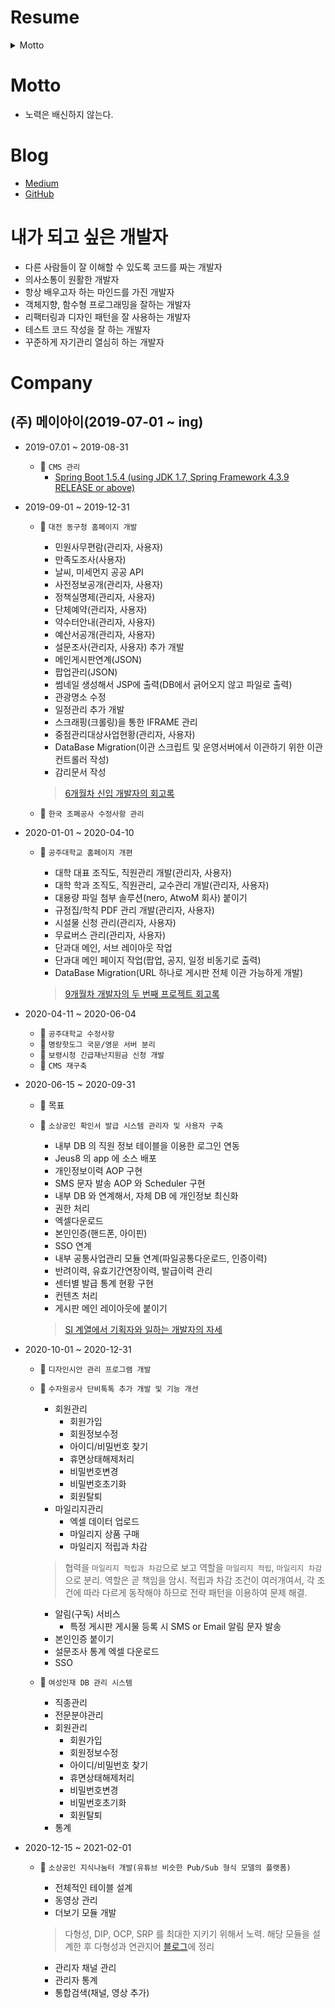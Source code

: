 # Resume

<details>
  <summary>Motto</summary>
  </br>
  <p>노력은 배신하지 않는다.</p>
</details>

# Motto

- 노력은 배신하지 않는다.

# Blog

- [Medium](https://medium.com/webeveloper)
- [GitHub](https://baekjungho.github.io/)

# 내가 되고 싶은 개발자

- 다른 사람들이 잘 이해할 수 있도록 코드를 짜는 개발자
- 의사소통이 원활한 개발자
- 항상 배우고자 하는 마인드를 가진 개발자
- 객체지향, 함수형 프로그래밍을 잘하는 개발자
- 리팩터링과 디자인 패턴을 잘 사용하는 개발자
- 테스트 코드 작성을 잘 하는 개발자
- 꾸준하게 자기관리 열심히 하는 개발자

# Company

## (주) 메이아이(2019-07-01 ~ ing)

- 2019-07.01 ~ 2019-08-31
  - 👊 `CMS 관리`
    - [Spring Boot 1.5.4 (using JDK 1.7, Spring Framework 4.3.9 RELEASE or above)](https://docs.spring.io/spring-boot/docs/1.5.4.RELEASE/reference/htmlsingle/)
  
- 2019-09-01 ~ 2019-12-31
  - 👊 `대전 동구청 홈페이지 개발`
    - 민원사무편람(관리자, 사용자)
    - 만족도조사(사용자)
    - 날씨, 미세먼지 공공 API
    - 사전정보공개(관리자, 사용자)
    - 정책실명제(관리자, 사용자)
    - 단체예약(관리자, 사용자)
    - 약수터안내(관리자, 사용자)
    - 예산서공개(관리자, 사용자)
    - 설문조사(관리자, 사용자) 추가 개발
    - 메인게시판연계(JSON)
    - 팝업관리(JSON)
    - 썸네일 생성해서 JSP에 출력(DB에서 긁어오지 않고 파일로 출력)
    - 관광명소 수정
    - 일정관리 추가 개발
    - 스크래핑(크롤링)을 통한 IFRAME 관리
    - 중점관리대상사업현황(관리자, 사용자)
    - DataBase Migration(이관 스크립트 및 운영서버에서 이관하기 위한 이관 컨트롤러 작성)
    - 감리문서 작성
    
    > [6개월차 신입 개발자의 회고록](https://medium.com/webeveloper/6%EA%B0%9C%EC%9B%94%EC%B0%A8-%EC%8B%A0%EC%9E%85-%EA%B0%9C%EB%B0%9C%EC%9E%90%EC%9D%98-2019%EB%85%84-%ED%9A%8C%EA%B3%A0%EB%A1%9D-8781a998e844)

  - 👊 `한국 조폐공사 수정사항 관리`

- 2020-01-01 ~ 2020-04-10
  - 👊 `공주대학교 홈페이지 개편`
    - 대학 대표 조직도, 직원관리 개발(관리자, 사용자)
    - 대학 학과 조직도, 직원관리, 교수관리 개발(관리자, 사용자)
    - 대용량 파일 첨부 솔루션(nero, AtwoM 회사) 붙이기
    - 규정집/학칙 PDF 관리 개발(관리자, 사용자)
    - 시설물 신청 관리(관리자, 사용자)
    - 무료버스 관리(관리자, 사용자)
    - 단과대 메인, 서브 레이아웃 작업
    - 단과대 메인 페이지 작업(팝업, 공지, 일정 비동기로 출력)
    - DataBase Migration(URL 하나로 게시판 전체 이관 가능하게 개발)
    
    > [9개월차 개발자의 두 번째 프로젝트 회고록](https://medium.com/webeveloper/9%EA%B0%9C%EC%9B%94-%EA%B0%9C%EB%B0%9C%EC%9E%90-%EB%91%90-%EB%B2%88%EC%A7%B8-%ED%94%84%EB%A1%9C%EC%A0%9D%ED%8A%B8%EB%A5%BC-%EB%A7%88%EC%B9%9C-%ED%9B%84-%EB%8A%90%EB%82%80-%EC%A0%90-c9978ee42070)
    
- 2020-04-11 ~ 2020-06-04
  - 👊 `공주대학교 수정사항`
  - 👊 `명랑핫도그 국문/영문 서버 분리`
  - 👊 `보령시청 긴급재난지원금 신청 개발`
  - 👊 `CMS 재구축`
  
- 2020-06-15 ~ 2020-09-31
  - 👊 목표 
  - 👊 `소상공인 확인서 발급 시스템 관리자 및 사용자 구축`
    - 내부 DB 의 직원 정보 테이블을 이용한 로그인 연동
    - Jeus8 의 app 에 소스 배포
    - 개인정보이력 AOP 구현
    - SMS 문자 발송 AOP 와 Scheduler 구현
    - 내부 DB 와 연계해서, 자체 DB 에 개인정보 최신화
    - 권한 처리
    - 엑셀다운로드
    - 본인인증(핸드폰, 아이핀)
    - SSO 연계
    - 내부 공통사업관리 모듈 연계(파일공통다운로드, 인증이력)
    - 반려이력, 유효기간연장이력, 발급이력 관리
    - 센터별 발급 통계 현황 구현
    - 컨텐츠 처리
    - 게시판 메인 레이아웃에 붙이기
    
    > [SI 계열에서 기획자와 일하는 개발자의 자세](https://medium.com/webeveloper/si-%EA%B3%84%EC%97%B4%EC%97%90%EC%84%9C-%EA%B8%B0%ED%9A%8D%EC%9E%90%EC%99%80-%EC%9D%BC%ED%95%98%EB%8A%94-%EA%B0%9C%EB%B0%9C%EC%9E%90%EC%9D%98-%EC%9E%90%EC%84%B8-b001389243a1)
    
- 2020-10-01 ~ 2020-12-31
  - 👊 `디자인시안 관리 프로그램 개발`
  - 👊 `수자원공사 단비톡톡 추가 개발 및 기능 개선`
    - 회원관리
      - 회원가입
      - 회원정보수정
      - 아이디/비밀번호 찾기
      - 휴면상태해제처리
      - 비밀번호변경
      - 비밀번호초기화
      - 회원탈퇴
    - 마일리지관리
      - 엑셀 데이터 업로드
      - 마일리지 상품 구매
      - 마일리지 적립과 차감
  
    > 협력을 `마일리지 적립과 차감`으로 보고 역할을 `마일리지 적립`, `마일리지 차감`으로 분리. 역할은 곧 책임을 암시. 적립과 차감 조건이 여러개여서, 각 조건에 따라 다르게 동작해야 하므로
    전략 패턴을 이용하여 문제 해결.

    - 알림(구독) 서비스
      - 특정 게시판 게시물 등록 시 SMS or Email 알림 문자 발송
    - 본인인증 붙이기
    - 설문조사 통계 엑셀 다운로드
    - SSO
  - 👊 `여성인재 DB 관리 시스템`
    - 직종관리
    - 전문분야관리
    - 회원관리
      - 회원가입
      - 회원정보수정
      - 아이디/비밀번호 찾기
      - 휴면상태해제처리
      - 비밀번호변경
      - 비밀번호초기화
      - 회원탈퇴
    - 통계
    
- 2020-12-15 ~ 2021-02-01
  - 👊 `소상공인 지식나눔터 개발(유튜브 비슷한 Pub/Sub 형식 모델의 플랫폼)`
    - 전체적인 테이블 설계
    - 동영상 관리
    - 더보기 모듈 개발

    > 다형성, DIP, OCP, SRP 를 최대한 지키기 위해서 노력. 해당 모듈을 설계한 후 다형성과 연관지어 [블로그](https://baekjungho.github.io/oop-polymorphism/)에 정리

    - 관리자 채널 관리
    - 관리자 통계
    - 통합검색(채널, 영상 추가)
